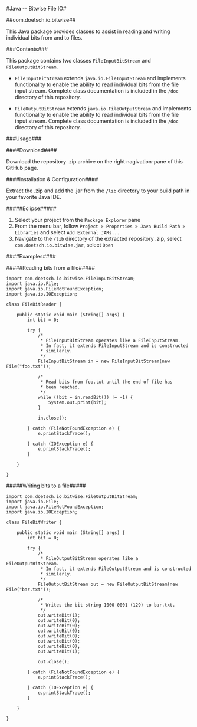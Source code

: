 #Java -- Bitwise File IO#

##com.doetsch.io.bitwise##

This Java package provides classes to assist in reading and writing individual bits from and to files.

###Contents###

This package contains two classes `FileInputBitStream` and `FileOutputBitStream`.

*   `FileInputBitStream` extends `java.io.FileInputStream` and implements functionality to enable the ability to read
individual bits from the file input stream. Complete class documentation is included in the `/doc` directory of this repository.

*   `FileOutputBitStream` extends `java.io.FileOutputStream` and implements functionality to enable the ability to read individual bits from the file input stream. Complete class documentation is included in the `/doc` directory of this repository.

###Usage###

####Download####

Download the repository .zip archive on the right nagivation-pane of this GitHub page.

####Installation & Configuration####

Extract the .zip and add the .jar from the `/lib` directory to your build path in your favorite Java IDE.
    
#####Eclipse#####
    
1. Select your project from the `Package Explorer` pane
2. From the menu bar, follow `Project > Properties > Java Build Path > Libraries` and select `Add External JARs...`
3. Navigate to the `/lib` directory of the extracted repository .zip, select `com.doetsch.io.bitwise.jar`, select `Open`

####Examples####

#####Reading bits from a file#####

    import com.doetsch.io.bitwise.FileInputBitStream;
    import java.io.File;
    import java.io.FileNotFoundException;
    import java.io.IOException;
    
	class FileBitReader {
	    
	    public static void main (String[] args) {
	        int bit = 0;

	        try {
		        /* 
		         * FileInputBitStream operates like a FileInputStream.
		         * In fact, it extends FileInputStream and is constructed
		         * similarly.
		         */
		        FileInputBitStream in = new FileInputBitStream(new File("foo.txt"));
		        
		        /*
		         * Read bits from foo.txt until the end-of-file has
		         * been reached.
		         */
		        while ((bit = in.readBit()) != -1) {
		            System.out.print(bit);
		        }
		        
		        in.close();
		        
	        } catch (FileNotFoundException e) {
	        	e.printStackTrace();
	        	
	        } catch (IOException e) {
	        	e.printStackTrace();
	        }
	      
	    }
	
	}



#####Writing bits to a file#####
    
    import com.doetsch.io.bitwise.FileOutputBitStream;
    import java.io.File;
    import java.io.FileNotFoundException;
    import java.io.IOException;
	
	class FileBitWriter {
	    
	    public static void main (String[] args) {
	        int bit = 0;

	        try {
		        /* 
		         * FileOutputBitStream operates like a FileOutputBitStream.
		         * In fact, it extends FileOutputStream and is constructed
		         * similarly.
		         */
		        FileOutputBitStream out = new FileOutputBitStream(new File("bar.txt"));
		        
		        /*
		         * Writes the bit string 1000 0001 (129) to bar.txt.
		         */
		        out.writeBit(1);
		        out.writeBit(0);
		        out.writeBit(0);
		        out.writeBit(0);
		        out.writeBit(0);
		        out.writeBit(0);
		        out.writeBit(0);
		        out.writeBit(1);
		        
		        out.close();
		        
	        } catch (FileNotFoundException e) {
	        	e.printStackTrace();
	        	
	        } catch (IOException e) {
	        	e.printStackTrace();
	        }
	      
	    }
	
	}

    
    
